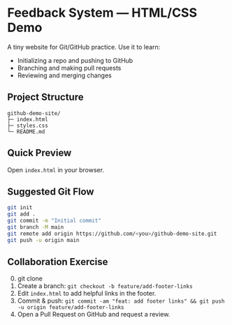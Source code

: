 # Feedback System — HTML/CSS Demo

A tiny website for Git/GitHub practice. Use it to learn:
- Initializing a repo and pushing to GitHub
- Branching and making pull requests
- Reviewing and merging changes

## Project Structure
```
github-demo-site/
├─ index.html
├─ styles.css
└─ README.md
```

## Quick Preview
Open `index.html` in your browser.

## Suggested Git Flow
```bash
git init
git add .
git commit -m "Initial commit"
git branch -M main
git remote add origin https://github.com/<you>/github-demo-site.git
git push -u origin main
```

## Collaboration Exercise
0. git clone <remote>
1. Create a branch: `git checkout -b feature/add-footer-links`
2. Edit `index.html` to add helpful links in the footer.
3. Commit & push: `git commit -am "feat: add footer links" && git push -u origin feature/add-footer-links`
4. Open a Pull Request on GitHub and request a review.
